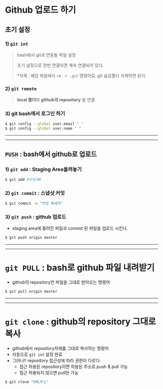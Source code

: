 # Github 업로드 하기

## 초기 설정

### 1) `git int` 

> bash에서 git과 연동될 파일 설정 
>
> 초기 설정으로 한번 연결되면 계속 연결되어 있다.
>
> *삭제 : 해당 파일에서  `rm -r .git` 명령어로 .git 숨김폴더 삭제하면 된다.



### 2) `git remote`

> **local 폴더**와   **github의 repository** 을 연결



### 3) git bash에서 로그인 하기

```bash
$ git config --global user.email " "
$ git config --global user.name " "
```



___

___



## `PUSH` : bash에서 github로 업로드

 ### 1) `git add` :  Staging Area올려놓기

```bash
$ git add #파일명#
```



### 2) `git commit` : 스냅샷 커밋

```bash
$ git commit -m "커밋 메세지"
```



### 3) `git push` : github 업로드

- staging area에 올려진 파일과 commit 된 파일을 업로드 시킨다. 

```bash
$ git push origin master
```





---

---



# `git PULL` : bash로 github 파일 내려받기

- github의 repository안 파일을 그대로 받아오는 명령어 

```bash
$ git pull origin master
```





---

---

# `git clone` : github의 repository 그대로 복사

- github에서 repository자체를 그대로 복사하는 명령어 
- 자동으로 `git int` 설정 완료 
- 그러나!! repository 접근성에 따라 권한이 다르다.
  - 접근 허용된 repository이면 허용된 주소로 push $ pull 가능
  - 접근 허용되지 않으면 pull만 가능

```bash
$ git clone "URL주소"
```

